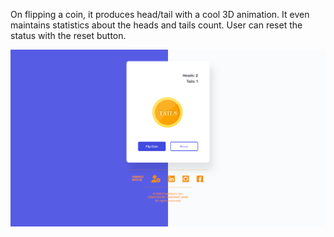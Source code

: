 On flipping a coin, it produces head/tail with a cool 3D animation. It even maintains statistics about the heads and tails count. User can reset the status with the reset button.

![Preview](./preview.png)
